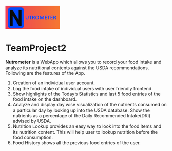 ![alt text](/static/images/Nutrometer.png)
# TeamProject2
**Nutrometer** is a WebApp which allows you to record your food intake and analyze its nutritional contents against the USDA recommendations. 
Following are the features of the App.
1.	Creation of an individual user account.
2.	Log the food intake of individual users with user friendly frontend.
3.	Show highlights of the Today’s Statistics and last 5 food entries of the food intake on the dashboard.
4.	Analyze and display day wise visualization of the nutrients consumed on a particular day by looking up into the USDA database. Show the nutrients as a percentage of the Daily Recommended Intake(DRI) advised by USDA.
5.	Nutrition Lookup provides an easy way to look into the food items and its nutrition content. This will help user to lookup nutrition before the food consumption.
6.	Food History shows all the previous food entries of the user. 
